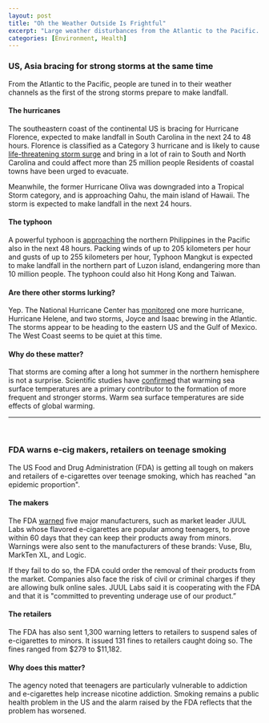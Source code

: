 ```yaml
---
layout: post
title: "Oh the Weather Outside Is Frightful"
excerpt: "Large weather disturbances from the Atlantic to the Pacific. FDA goes after e-cigarette makers, retailers."
categories: [Environment, Health]
---
```


### US, Asia bracing for strong storms at the same time

From the Atlantic to the Pacific, people are tuned in to their weather channels as the first of the strong storms prepare to make landfall.

#### The hurricanes

The southeastern coast of the continental US is bracing for Hurricane Florence, expected to make landfall in South Carolina in the next 24 to 48 hours. Florence is classified as a Category 3 hurricane and is likely to cause <a href="https://www.nhc.noaa.gov/text/refresh/MIATCPAT1+shtml/122354.shtml" target="_blank">life-threatening storm surge</a> and bring in a lot of rain to South and North Carolina and could affect more than 25 million people Residents of coastal towns have been urged to evacuate.

Meanwhile, the former Hurricane Oliva was downgraded into a Tropical Storm category, and is approaching Oahu, the main island of Hawaii. The storm is expected to make landfall in the next 24 hours.

#### The typhoon

A powerful typhoon is <a href="https://www.aljazeera.com/news/2018/09/philippines-10-million-people-path-mangkhut-180912120933417.html" target="_blank">approaching</a> the northern Philippines in the Pacific also in the next 48 hours. Packing winds of up to 205 kilometers per hour and gusts of up to 255 kilometers per hour, Typhoon Mangkut is expected to make landfall in the northern part of Luzon island, endangering more than 10 million people. The typhoon could also hit Hong Kong and Taiwan.

#### Are there other storms lurking?

Yep. The National Hurricane Center has <a href="https://www.nhc.noaa.gov/cyclones/" target="_blank"> monitored</a> one more hurricane, Hurricane Helene, and two storms, Joyce and Isaac brewing in the Atlantic. The storms appear to be heading to the eastern US and the Gulf of Mexico. The West Coast seems to be quiet at this time.

#### Why do these matter?

That storms are coming after a long hot summer in the northern hemisphere is not a surprise. Scientific studies have <a href="https://www.livescience.com/642-warmer-seas-creating-stronger-hurricanes-study-confirms.html" target="_blank">confirmed</a> that warming sea surface temperatures are a primary contributor to the formation of more frequent and stronger storms. Warm sea surface temperatures are side effects of global warming.

* * *
<br />

### FDA warns e-cig makers, retailers on teenage smoking

The US Food and Drug Administration (FDA) is getting all tough on makers and retailers of e-cigarettes over teenage smoking, which has reached "an epidemic proportion".

#### The makers

The FDA <a href="https://www.fda.gov/NewsEvents/Newsroom/PressAnnouncements/ucm620184.htm" target="_blank">warned</a> five major manufacturers, such as market leader JUUL Labs whose flavored e-cigarettes are popular among teenagers, to prove within 60 days that they can keep their products away from minors. Warnings were also sent to the manufacturers of these brands: Vuse, Blu, MarkTen XL, and Logic.

If they fail to do so, the FDA could order the removal of their products from the market. Companies also face the risk of civil or criminal charges if they are allowing bulk online sales. JUUL Labs said it is cooperating with the FDA and that it is "committed to preventing underage use of our product.”

#### The retailers

The FDA has also sent 1,300 warning letters to retailers to suspend sales of e-cigarettes to minors. It issued 131 fines to retailers caught doing so. The fines ranged from $279 to $11,182.

#### Why does this matter?

The agency noted that teenagers are particularly vulnerable to addiction and e-cigarettes help increase nicotine addiction. Smoking remains a public health problem in the US and the alarm raised by the FDA reflects that the problem has worsened.
